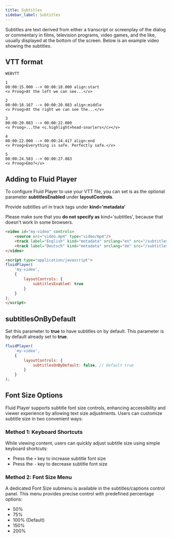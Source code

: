 ```yaml
---
title: Subtitles
sidebar_label: Subtitles
---
```


Subtitles are text derived from either a transcript or screenplay of the dialog or commentary in films, television programs, video games, and the like, usually displayed at the bottom of the screen. Below is an example video showing the subtitles.

<div class="docs-player" data-instance="subtitles"></div>

## VTT format
```text
WEBVTT

1
00:00:15.000 --> 00:00:18.000 align:start
<v Proog>At the left we can see...</v>

2
00:00:18.167 --> 00:00:20.083 align:middle
<v Proog>At the right we can see the...</v>

3
00:00:20.083 --> 00:00:22.000
<v Proog>...the <c.highlight>head-snarlers</c></v>

4
00:00:22.000 --> 00:00:24.417 align:end
<v Proog>Everything is safe. Perfectly safe.</v>

5
00:00:24.583 --> 00:00:27.083
<v Proog>Emo?</v>
```

## Adding to Fluid Player
To configure Fluid Player to use your VTT file, you can set is as the optional parameter **subtitlesEnabled** under **layoutControls**.

Provide subtitles url in track tags under **kind='metadata'**

Please make sure that you **do not specify as** kind='subtitles', because that doesn't work in some browsers.

```html
<video id="my-video" controls>
    <source src="video.mp4" type="video/mp4"/>
    <track label="English" kind="metadata" srclang="en" src="/subtitles/english.vtt" default>
    <track label="Deutsch" kind="metadata" srclang="de" src="/subtitles/deutsch.vtt">
</video>

<script type="application/javascript">
fluidPlayer(
    'my-video',
    {
        layoutControls: {
            subtitlesEnabled: true
        }
    }
);
</script>
```

## subtitlesOnByDefault
Set this parameter to **true** to have subtitles on by default. This parameter is by default already set to **true**.
```javascript
fluidPlayer(
    'my-video',
    {
        layoutControls: {
            subtitlesOnByDefault: false, // Default true
        }
    }
);
```

## Font Size Options

Fluid Player supports subtitle font size controls, enhancing accessibility and viewer experience by allowing text size adjustments. Users can customize subtitle size in two convenient ways:

### Method 1: Keyboard Shortcuts

While viewing content, users can quickly adjust subtitle size using simple keyboard shortcuts:
- Press the `+` key to increase subtitle font size
- Press the `-` key to decrease subtitle font size

### Method 2: Font Size Menu

A dedicated Font Size submenu is available in the subtitles/captions control panel. This menu provides precise control with predefined percentage options:
- 50%
- 75%
- 100% (Default)
- 150%
- 200%
